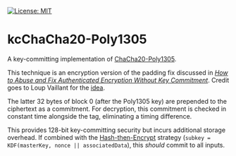 [![License: MIT](https://img.shields.io/badge/License-MIT-blue.svg)](https://github.com/samuel-lucas6/cChaCha20-Poly1305/blob/main/LICENSE)

# kcChaCha20-Poly1305

A key-committing implementation of [ChaCha20-Poly1305](https://datatracker.ietf.org/doc/html/rfc8439).

This technique is an encryption version of the padding fix discussed in [*How to Abuse and Fix Authenticated Encryption Without Key Commitment*](https://eprint.iacr.org/2020/1456.pdf). Credit goes to Loup Vaillant for the [idea](https://www.reddit.com/r/crypto/comments/opm10n/do_i_need_a_key_committing_aead_to_be_random_key/).

The latter 32 bytes of block 0 (after the Poly1305 key) are prepended to the ciphertext as a commitment. For decryption, this commitment is checked in constant time alongside the tag, eliminating a timing difference.

This provides 128-bit key-committing security but incurs additional storage overhead. If combined with the [Hash-then-Encrypt](https://eprint.iacr.org/2022/268.pdf) strategy (`subkey = KDF(masterKey, nonce || associatedData`), this *should* commit to all inputs.
